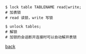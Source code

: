 ```
$ lock table TABLENAME read|write;  
# 加表锁  
# read 读锁，write 写锁   

$ unlock tables;  
# 解锁  
# 加锁的会话断开连接时可以自动解开表锁  
```

[back](../3.md)  